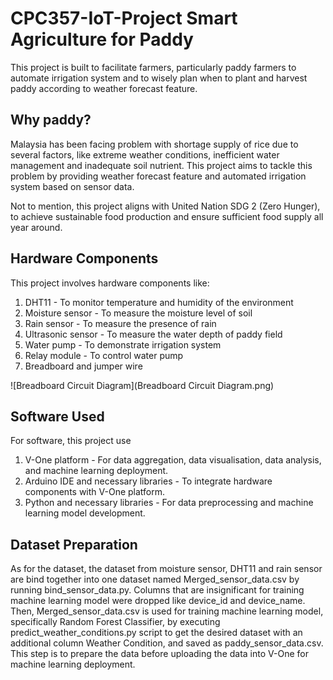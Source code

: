 # CPC357-IoT-Project Smart Agriculture for Paddy
This project is built to facilitate farmers, particularly paddy farmers to automate irrigation system and to wisely plan when to plant and harvest paddy according to weather forecast feature. 

## Why paddy? 
Malaysia has been facing problem with shortage supply of rice due to several factors, like extreme weather conditions, inefficient water management and inadequate soil nutrient. This project aims to tackle this problem by providing weather forecast feature and automated irrigation system based on sensor data.

Not to mention, this project aligns with United Nation SDG 2 (Zero Hunger), to achieve sustainable food production and ensure sufficient food supply all year around.

## Hardware Components
This project involves hardware components like:
  1. DHT11 - To monitor temperature and humidity of the environment
  2. Moisture sensor - To measure the moisture level of soil
  3. Rain sensor - To measure the presence of rain
  4. Ultrasonic sensor - To measure the water depth of paddy field
  5. Water pump - To demonstrate irrigation system
  6. Relay module - To control water pump
  7. Breadboard and jumper wire

![Breadboard Circuit Diagram](Breadboard Circuit Diagram.png)

## Software Used
For software, this project use 
  1. V-One platform - For data aggregation, data visualisation, data analysis, and machine learning deployment.
  2. Arduino IDE and necessary libraries - To integrate hardware components with V-One platform.
  3. Python and necessary libraries - For data preprocessing and machine learning model development.

## Dataset Preparation
As for the dataset, the dataset from moisture sensor, DHT11 and rain sensor are bind together into one dataset named Merged_sensor_data.csv by running bind_sensor_data.py. Columns that are insignificant for training machine learning model were dropped like device_id and device_name. Then, Merged_sensor_data.csv is used for training machine learning model, specifically Random Forest Classifier, by executing predict_weather_conditions.py script to get the desired dataset with an additional column Weather Condition, and saved as paddy_sensor_data.csv. This step is to prepare the data before uploading the data into V-One for machine learning deployment.
